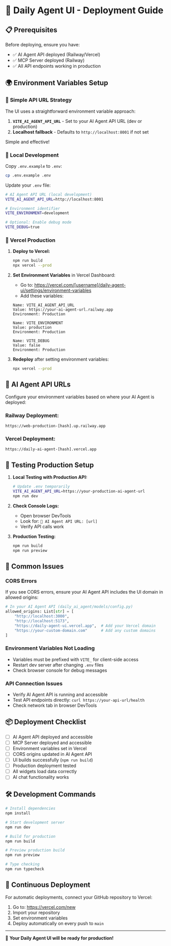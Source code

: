 # 🚀 Daily Agent UI - Deployment Guide

## 📋 Prerequisites

Before deploying, ensure you have:

- ✅ AI Agent API deployed (Railway/Vercel)
- ✅ MCP Server deployed (Railway)
- ✅ All API endpoints working in production

## 🌍 Environment Variables Setup

### 🎯 **Simple API URL Strategy**

The UI uses a straightforward environment variable approach:

1. **`VITE_AI_AGENT_API_URL`** - Set to your AI Agent API URL (dev or production)
2. **Localhost fallback** - Defaults to `http://localhost:8001` if not set

Simple and effective!

### 📱 **Local Development**

Copy `.env.example` to `.env`:

```bash
cp .env.example .env
```

Update your `.env` file:

```bash
# AI Agent API URL (local development)
VITE_AI_AGENT_API_URL=http://localhost:8001

# Environment identifier
VITE_ENVIRONMENT=development

# Optional: Enable debug mode
VITE_DEBUG=true
```

### 🚀 **Vercel Production**

1. **Deploy to Vercel:**

   ```bash
   npm run build
   npx vercel --prod
   ```

2. **Set Environment Variables** in Vercel Dashboard:
   - Go to: https://vercel.com/[username]/daily-agent-ui/settings/environment-variables
   - Add these variables:

   ```
   Name: VITE_AI_AGENT_API_URL
   Value: https://your-ai-agent-url.railway.app
   Environment: Production

   Name: VITE_ENVIRONMENT
   Value: production
   Environment: Production

   Name: VITE_DEBUG
   Value: false
   Environment: Production
   ```

3. **Redeploy** after setting environment variables:
   ```bash
   npx vercel --prod
   ```

## 🔗 **AI Agent API URLs**

Configure your environment variables based on where your AI Agent is deployed:

### **Railway Deployment:**

```
https://web-production-[hash].up.railway.app
```

### **Vercel Deployment:**

```
https://daily-ai-agent-[hash].vercel.app
```

## 🧪 **Testing Production Setup**

1. **Local Testing with Production API:**

   ```bash
   # Update .env temporarily
   VITE_AI_AGENT_API_URL=https://your-production-ai-agent-url
   npm run dev
   ```

2. **Check Console Logs:**
   - Open browser DevTools
   - Look for: `🔗 AI Agent API URL: [url]`
   - Verify API calls work

3. **Production Testing:**
   ```bash
   npm run build
   npm run preview
   ```

## 🚨 **Common Issues**

### **CORS Errors**

If you see CORS errors, ensure your AI Agent API includes the UI domain in allowed origins:

```python
# In your AI Agent API (daily_ai_agent/models/config.py)
allowed_origins: List[str] = [
    "http://localhost:3000",
    "http://localhost:5173",
    "https://daily-agent-ui.vercel.app",  # Add your Vercel domain
    "https://your-custom-domain.com"      # Add any custom domains
]
```

### **Environment Variables Not Loading**

- Variables must be prefixed with `VITE_` for client-side access
- Restart dev server after changing `.env` files
- Check browser console for debug messages

### **API Connection Issues**

- Verify AI Agent API is running and accessible
- Test API endpoints directly: `curl https://your-api-url/health`
- Check network tab in browser DevTools

## 📦 **Deployment Checklist**

- [ ] AI Agent API deployed and accessible
- [ ] MCP Server deployed and accessible
- [ ] Environment variables set in Vercel
- [ ] CORS origins updated in AI Agent API
- [ ] UI builds successfully (`npm run build`)
- [ ] Production deployment tested
- [ ] All widgets load data correctly
- [ ] AI chat functionality works

## 🛠 **Development Commands**

```bash
# Install dependencies
npm install

# Start development server
npm run dev

# Build for production
npm run build

# Preview production build
npm run preview

# Type checking
npm run typecheck
```

## 🔄 **Continuous Deployment**

For automatic deployments, connect your GitHub repository to Vercel:

1. Go to: https://vercel.com/new
2. Import your repository
3. Set environment variables
4. Deploy automatically on every push to `main`

---

🎉 **Your Daily Agent UI will be ready for production!**
